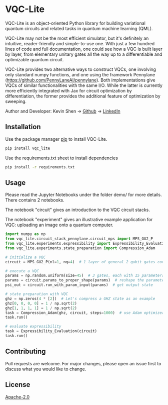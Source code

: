 # VQC-Lite

VQC-Lite is an object-oriented Python library for building variational quantum circuits and related tasks in quantum 
machine learning (QML). 

VQC-Lite may not be the most efficient simulator, but it's definitely an intuitive, reader-friendly and simple-to-use one. With 
just a few hundred lines of code and full documentation, one could see how a VQC is built layer by layer, from 
elementary unitary gates all the way up to a differentiable and optimizable quantum circuit. 

VQC-Lite provides two alternative ways to construct VQCs, one involving only standard numpy functions, and one using the 
framework Pennylane (https://github.com/PennyLaneAI/pennylane). Both implementations give VQCs of similar 
functionalities with the same I/O. While the latter is currently more efficiently integrated with Jax for circuit 
optimization by differentiation, the former provides the additional feature of optimization by sweeping.

Author and Developer: Kevin Shen -> [Github](https://github.com/kevinkayyy) -> [LinkedIn](https://www.linkedin.com/in/kevinshen-tum)

## Installation

Use the package manager [pip](https://pip.pypa.io/en/stable/) to install VQC-Lite.

```bash
pip install vqc_lite
```

Use the requirements.txt sheet to install dependencies

```bash
pip install -r requirements.txt
```

## Usage

Please read the Jupyter Notebooks under the folder demo/ for more details. There contains 2 notebooks.

The notebook "circuit" gives an introduction to the VQC circuit stacks.

The notebook "experiment" gives an illustrative example application for VQC: uploading an image onto a quantum computer.

```python
import numpy as np
from vqc_lite.circuit_stack_pennylane.circuit_mps import MPS_GU2_P
from vqc_lite.experiments.expressibility import Expressibility_Evaluation
from vqc_lite.experiments.state_preparation import Compression_Adam

# initialize a VQC
circuit = MPS_GU2_P(nl=1, nq=4)  # 1 layer of general 2 qubit gates covering 4 qubits

# execute a VQC
params = np.random.uniform(size=45)  # 3 gates, each with 15 parameters
params = circuit.params_to_proper_shape(params)  # reshape the parameters
psi_out = circuit.run_with_param_input(params)  # get output state

# state preparation with VQC
ghz = np.zeros(4 * [2])  # Let's compress a GHZ state as an example
ghz[0, 0, 0, 0] = 1 / np.sqrt(2)
ghz[1, 1, 1, 1] = 1 / np.sqrt(2)
task = Compression_Adam(ghz, circuit, steps=1000)  # use Adam optimizer
task.run()

# evaluate expressibility
task = Expressibility_Evaluation(circuit)
task.run()

```

## Contributing
Pull requests are welcome. For major changes, please open an issue first to discuss what you would like to change.

## License
[Apache-2.0](https://choosealicense.com/licenses/apache-2.0/)
